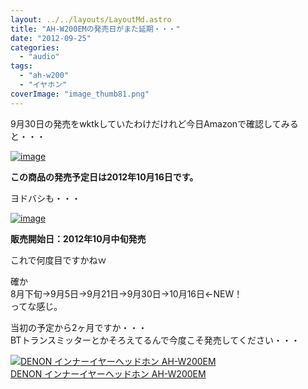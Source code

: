 ```yaml
---
layout: ../../layouts/LayoutMd.astro
title: "AH-W200EMの発売日がまた延期・・・"
date: "2012-09-25"
categories: 
  - "audio"
tags: 
  - "ah-w200"
  - "イヤホン"
coverImage: "image_thumb81.png"
---
```


9月30日の発売をwktkしていたわけだけれど今日Amazonで確認してみると・・・

[![image](images/image_thumb8.png "image")](//mizuka123.net/wp-content/uploads/2012/09/image8.png)

**この商品の発売予定日は2012年10月16日です。**

ヨドバシも・・・

[![image](images/image_thumb9.png "image")](//mizuka123.net/wp-content/uploads/2012/09/image9.png)

**販売開始日：2012年10月中旬発売**

これで何度目ですかねｗ

確か  
8月下旬→9月5日→9月21日→9月30日→10月16日←NEW！  
ってな感じ。

当初の予定から2ヶ月ですか・・・  
BTトランスミッターとかそろえてるんで今度こそ発売してください・・・

[![DENON インナーイヤーヘッドホン AH-W200EM](images/413IQSbcFhL._SL75_.jpg)  
DENON インナーイヤーヘッドホン AH-W200EM  
](https://www.amazon.co.jp/exec/obidos/ASIN/B008MUXYOE/mizuka123-22/ref=nosim)
